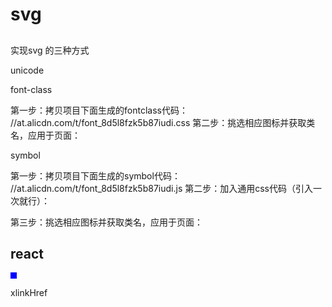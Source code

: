 # svg


## 

实现svg 的三种方式  


unicode 




font-class  

第一步：拷贝项目下面生成的fontclass代码：
//at.alicdn.com/t/font_8d5l8fzk5b87iudi.css
第二步：挑选相应图标并获取类名，应用于页面：
<i class="iconfont icon-xxx"></i>


symbol

第一步：拷贝项目下面生成的symbol代码：
//at.alicdn.com/t/font_8d5l8fzk5b87iudi.js
第二步：加入通用css代码（引入一次就行）：
<style type="text/css">
    .icon {
       width: 1em; height: 1em;
       vertical-align: -0.15em;
       fill: currentColor;
       overflow: hidden;
    }
</style>
第三步：挑选相应图标并获取类名，应用于页面：
<svg class="icon" aria-hidden="true">
    <use xlink:href="#icon-xxx"></use>
</svg>


## 







##  react  


 <svg width="10" height="10">  <rect x="0" y="0" width="10" height="10" fill="blue" /></svg>

xlinkHref




##






##